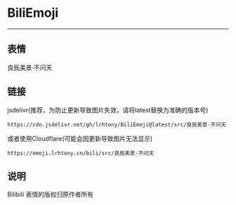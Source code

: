 # BiliEmoji
---
## 表情
良辰美景·不问天
## 链接
jsdelivr(推荐，为防止更新导致图片失效，请将latest替换为准确的版本号)
```
https://cdn.jsdelivr.net/gh/lrhtony/BiliEmoji@latest/src/良辰美景·不问天
```
或者使用Cloudflare(可能会因更新导致图片无法显示)
```
https://emoji.lrhtony.cn/bili/src/良辰美景·不问天
```
## 说明
Bilibili 表情的版权归原作者所有
